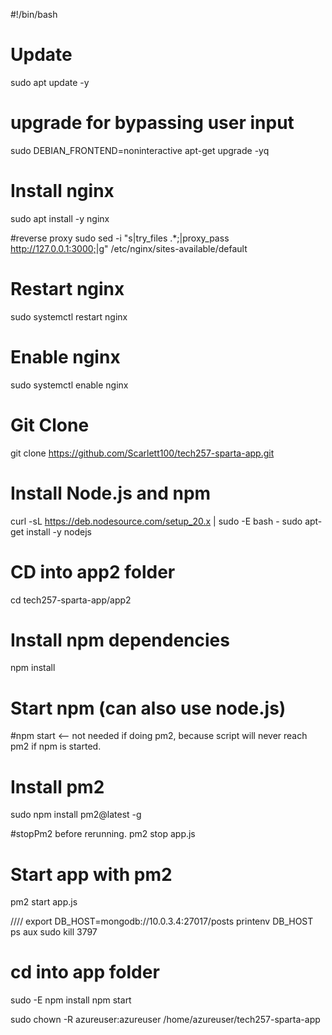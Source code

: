 


#!/bin/bash

# Update
sudo apt update -y

#  upgrade for bypassing user input
sudo DEBIAN_FRONTEND=noninteractive apt-get upgrade -yq

# Install nginx
sudo apt install -y nginx

#reverse proxy 
sudo sed -i "s|try_files .*;|proxy_pass http://127.0.0.1:3000;|g" /etc/nginx/sites-available/default

# Restart nginx
sudo systemctl restart nginx

# Enable nginx
sudo systemctl enable nginx

# Git Clone
git clone https://github.com/Scarlett100/tech257-sparta-app.git

# Install Node.js and npm
curl -sL https://deb.nodesource.com/setup_20.x | sudo -E bash -
sudo apt-get install -y nodejs

# CD into app2 folder
cd tech257-sparta-app/app2

# Install npm dependencies
npm install

# Start npm (can also use node.js)
#npm start <-- not needed if doing pm2, because script will never reach pm2 if npm is started.

# Install pm2
sudo npm install pm2@latest -g

#stopPm2 before rerunning.
pm2 stop app.js

# Start app with pm2
pm2 start app.js




////
export DB_HOST=mongodb://10.0.3.4:27017/posts
printenv DB_HOST
ps aux
sudo kill 3797
# cd into app folder
sudo -E npm install
npm start

sudo chown -R azureuser:azureuser /home/azureuser/tech257-sparta-app

